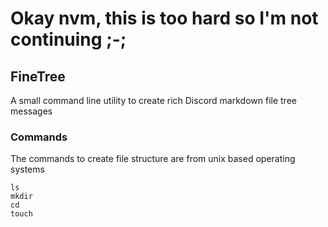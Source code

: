 # Okay nvm, this is too hard so I'm not continuing ;-;

## FineTree
A small command line utility to create rich Discord markdown file tree messages

### Commands
The commands to create file structure are from unix based operating systems
```
ls
mkdir
cd
touch
```
